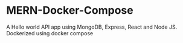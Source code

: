 # MERN-Docker-Compose
A Hello world API app using MongoDB, Express, React and Node JS. Dockerized using docker compose

